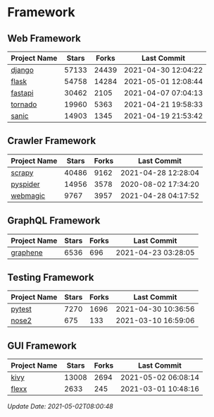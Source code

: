 # Framework

## Web Framework
| Project Name | Stars | Forks | Last Commit |
| ------------ | ----- | ----- | ----------- |
| [django](https://github.com/django/django) | 57133 | 24439 | 2021-04-30 12:04:22 |
| [flask](https://github.com/pallets/flask) | 54758 | 14284 | 2021-05-01 12:08:44 |
| [fastapi](https://github.com/tiangolo/fastapi) | 30462 | 2105 | 2021-04-07 07:04:13 |
| [tornado](https://github.com/tornadoweb/tornado) | 19960 | 5363 | 2021-04-21 19:58:33 |
| [sanic](https://github.com/sanic-org/sanic) | 14903 | 1345 | 2021-04-19 21:53:42 |

## Crawler Framework
| Project Name | Stars | Forks | Last Commit |
| ------------ | ----- | ----- | ----------- |
| [scrapy](https://github.com/scrapy/scrapy) | 40486 | 9162 | 2021-04-28 12:28:04 |
| [pyspider](https://github.com/binux/pyspider) | 14956 | 3578 | 2020-08-02 17:34:20 |
| [webmagic](https://github.com/code4craft/webmagic) | 9767 | 3957 | 2021-04-28 04:17:52 |

## GraphQL Framework
| Project Name | Stars | Forks | Last Commit |
| ------------ | ----- | ----- | ----------- |
| [graphene](https://github.com/graphql-python/graphene) | 6536 | 696 | 2021-04-23 03:28:05 |

## Testing Framework
| Project Name | Stars | Forks | Last Commit |
| ------------ | ----- | ----- | ----------- |
| [pytest](https://github.com/pytest-dev/pytest) | 7270 | 1696 | 2021-04-30 10:36:56 |
| [nose2](https://github.com/nose-devs/nose2) | 675 | 133 | 2021-03-10 16:59:06 |

## GUI Framework
| Project Name | Stars | Forks | Last Commit |
| ------------ | ----- | ----- | ----------- |
| [kivy](https://github.com/kivy/kivy) | 13008 | 2694 | 2021-05-02 06:08:14 |
| [flexx](https://github.com/flexxui/flexx) | 2633 | 245 | 2021-03-01 10:48:16 |

*Update Date: 2021-05-02T08:00:48*